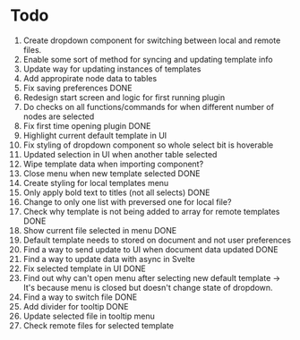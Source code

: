 # Todo

1. Create dropdown component for switching between local and remote files.
2. Enable some sort of method for syncing and updating template info
3. Update way for updating instances of templates
4. Add appropirate node data to tables
5. Fix saving preferences DONE
6. Redesign start screen and logic for first running plugin
7. Do checks on all functions/commands for when different number of nodes are selected
8. Fix first time opening plugin DONE
9. Highlight current default template in UI
10. Fix styling of dropdown component so whole select bit is hoverable
11. Updated selection in UI when another table selected
12. Wipe template data when importing component?
13. Close menu when new template selected DONE
14. Create styling for local templates menu
15. Only apply bold text to titles (not all selects) DONE
16. Change to only one list with preversed one for local file?
17. Check why template is not being added to array for remote templates DONE
18. Show current file selected in menu DONE
19. Default template needs to stored on document and not user preferences
20. Find a way to send update to UI when document data updated DONE
21. Find a way to update data with async in Svelte
22. Fix selected template in UI DONE
23. Find out why can't open menu after selecting new default template -> It's because menu is closed but doesn't change state of dropdown.
24. Find a way to switch file DONE
25. Add divider for tooltip DONE
26. Update selected file in tooltip menu
27. Check remote files for selected template
